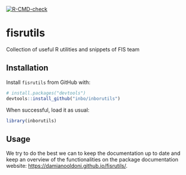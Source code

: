 <!-- badges: start -->
  [![R-CMD-check](https://github.com/damianooldoni/fisrutils/actions/workflows/R-CMD-check.yaml/badge.svg)](https://github.com/damianooldoni/fisrutils/actions/workflows/R-CMD-check.yaml)
  <!-- badges: end -->
  
# fisrutils

Collection of useful R utilities and snippets of FIS team

## Installation

Install `fisrutils` from GitHub with:

```r
# install.packages("devtools")
devtools::install_github("inbo/inborutils")
```

When successful, load it as usual:

```r
library(inborutils)
```

## Usage

We try to do the best we can to keep the documentation up to date and keep an overview of the functionalities on the package documentation website: https://damianooldoni.github.io/fisrutils/. 
